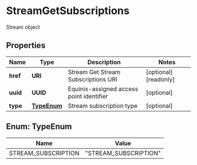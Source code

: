 

# StreamGetSubscriptions

Stream object

## Properties

| Name | Type | Description | Notes |
|------------ | ------------- | ------------- | -------------|
|**href** | **URI** | Stream Get Stream Subscriptions URI |  [optional] [readonly] |
|**uuid** | **UUID** | Equinix-assigned access point identifier |  [optional] |
|**type** | [**TypeEnum**](#TypeEnum) | Stream subscription type |  [optional] |



## Enum: TypeEnum

| Name | Value |
|---- | -----|
| STREAM_SUBSCRIPTION | &quot;STREAM_SUBSCRIPTION&quot; |



